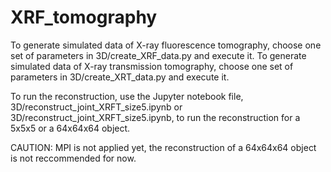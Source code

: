# XRF_tomography

To generate simulated data of X-ray fluorescence tomography, choose one set of parameters in 3D/create_XRF_data.py and execute it. 
To generate simulated data of X-ray transmission tomography, choose one set of parameters in 3D/create_XRT_data.py and execute it.

To run the reconstruction, use the Jupyter notebook file, 3D/reconstruct_joint_XRFT_size5.ipynb or 3D/reconstruct_joint_XRFT_size5.ipynb, to run the reconstruction for a 5x5x5 or a 64x64x64 object.

CAUTION: MPI is not applied yet, the reconstruction of a 64x64x64 object is not reccommended for now.
